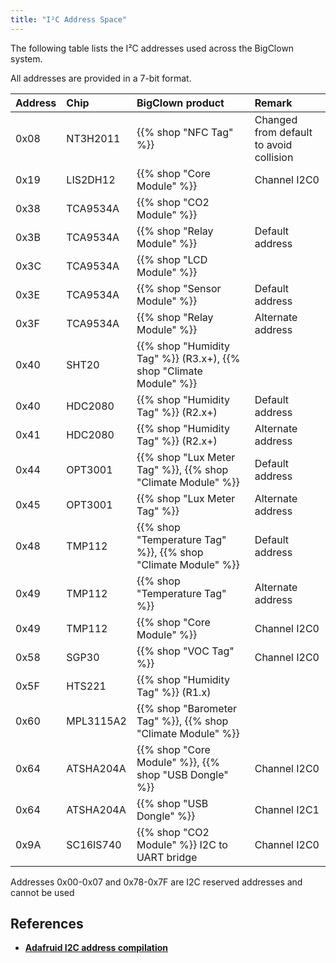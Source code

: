 ```yaml
---
title: "I²C Address Space"
---
```


The following table lists the I²C addresses used across the BigClown system.

All addresses are provided in a 7-bit format.

| Address | Chip         | BigClown product                                                         | Remark                                  |
| :------ | :----------- | :-------------------                                                     | :-------------------------------------- |
| 0x08    | NT3H2011     | {{% shop "NFC Tag" %}}                                                   | Changed from default to avoid collision |
| 0x19    | LIS2DH12     | {{% shop "Core Module" %}}                                               | Channel I2C0                            |
| 0x38    | TCA9534A     | {{% shop "CO2 Module" %}}                                                |                                         |
| 0x3B    | TCA9534A     | {{% shop "Relay Module" %}}                                              | Default address                         |
| 0x3C    | TCA9534A     | {{% shop "LCD Module" %}}                                                |                                         |
| 0x3E    | TCA9534A     | {{% shop "Sensor Module" %}}                                             | Default address                         |
| 0x3F    | TCA9534A     | {{% shop "Relay Module" %}}                                              | Alternate address                       |
| 0x40    | SHT20        | {{% shop "Humidity Tag" %}} (R3.x+), {{% shop "Climate Module" %}}       |                                         |
| 0x40    | HDC2080      | {{% shop "Humidity Tag" %}} (R2.x+)                                      | Default address                         |
| 0x41    | HDC2080      | {{% shop "Humidity Tag" %}} (R2.x+)                                      | Alternate address                       |
| 0x44    | OPT3001      | {{% shop "Lux Meter Tag" %}}, {{% shop "Climate Module" %}}              | Default address                         |
| 0x45    | OPT3001      | {{% shop "Lux Meter Tag" %}}                                             | Alternate address                       |
| 0x48    | TMP112       | {{% shop "Temperature Tag" %}}, {{% shop "Climate Module" %}}            | Default address                         |
| 0x49    | TMP112       | {{% shop "Temperature Tag" %}}                                           | Alternate address                       |
| 0x49    | TMP112       | {{% shop "Core Module" %}}                                               | Channel I2C0                            |
| 0x58    | SGP30        | {{% shop "VOC Tag" %}}                                                   | Channel I2C0                            |
| 0x5F    | HTS221       | {{% shop "Humidity Tag" %}} (R1.x)                                       |                                         |
| 0x60    | MPL3115A2    | {{% shop "Barometer Tag" %}}, {{% shop "Climate Module" %}}              |                                         |
| 0x64    | ATSHA204A    | {{% shop "Core Module" %}}, {{% shop "USB Dongle" %}}                    | Channel I2C0                            |
| 0x64    | ATSHA204A    | {{% shop "USB Dongle" %}}                                                | Channel I2C1                            |
| 0x9A    | SC16IS740    | {{% shop "CO2 Module" %}} I2C to UART bridge                             | Channel I2C0                            |

Addresses 0x00-0x07 and 0x78-0x7F are I2C reserved addresses and cannot be used

## References

* [**Adafruid I2C address compilation**](https://learn.adafruit.com/i2c-addresses/the-list)
